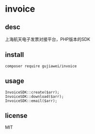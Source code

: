 # invoice

## desc

上海航天电子发票对接平台，PHP版本的SDK

## install

```
composer require gujiawei/invoice
```

## usage

```
InvoiceSDK::create($arr);
InvoiceSDK::download($arr);
InvoiceSDK::email($arr);
```

## license

MIT



